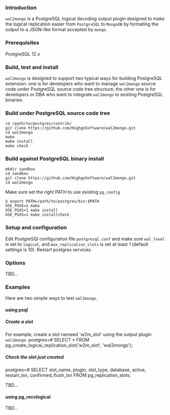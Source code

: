 ### Introduction 
`wal2mongo` is a PostgreSQL logical decoding output plugin designed to make the logical replication easier from `PostgreSQL` to `MongoDB` by formating the output to a JSON-like format accepted by `mongo`.

### Prerequisites
PostgreSQL 12.x

### Build, test and install
`wal2mongo` is designed to support two typical ways for building PostgreSQL extension: one is for developers who want to manage `wal2mongo` source code under PostgreSQL source code tree structure; the other one is for developers or DBA who want to integrate `wal2mongo` to existing PostgreSQL binaries.

### Build under PostgreSQL source code tree
```
cd /path/to/postgres/contrib/
git clone https://github.com/HighgoSoftware/wal2mongo.git
cd wal2mongo
make
make install
make check
```

### Build against PostgreSQL binary install
```
mkdir sandbox
cd sandbox
git clone https://github.com/HighgoSoftware/wal2mongo.git
cd wal2mongo
```

Make sure set the right PATH to use existing `pg_config`
```
$ export PATH=/path/to/postgres/bin:$PATH
USE_PGXS=1 make
USE_PGXS=1 make install
USE_PGXS=1 make installcheck
```

### Setup and configuration
Edit PostgreSQl configuration file `postgresql.conf` and make sure `wal_level` is set to `logical`, and `max_replication_slots` is set at least 1 (default settings is 10).
Restart postgres services.

### Options
TBD...

### Examples
Here are two simple ways to test `wal2mongo`.

#### using psql
##### Create a slot 
For example, create a slot nameed 'w2m_slot' using the output plugin `wal2mongo`.
postgres=# SELECT * FROM pg_create_logical_replication_slot('w2m_slot', 'wal2mongo');

##### Check the slot just created
postgres=# SELECT slot_name, plugin, slot_type, database, active, restart_lsn, confirmed_flush_lsn FROM pg_replication_slots;

TBD...

#### using pg_recvlogical
TBD...
